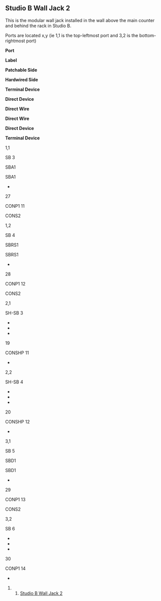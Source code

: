Studio B Wall Jack 2
--------------------

This is the modular wall jack installed in the wall above the main counter and behind the rack in Studio B.

Ports are located x,y (ie 1,1 is the top-leftmost port and 3,2 is the bottom-rightmost port)

**Port**

**Label**

**Patchable Side**

**Hardwired Side**

**Terminal Device**

**Direct Device**

**Direct Wire**

**Direct Wire**

**Direct Device**

**Terminal Device**

1,1

SB 3

SBA1

SBA1

-

27

CONP1 11

CONS2

1,2

SB 4

SBRS1

SBRS1

-

28

CONP1 12

CONS2

2,1

SH-SB 3

-

-

-

19

CONSHP 11

-

2,2

SH-SB 4

-

-

-

20

CONSHP 12

-

3,1

SB 5

SBD1

SBD1

-

29

CONP1 13

CONS2

3,2

SB 6

-

-

-

30

CONP1 14

-

1.  1. [Studio B Wall Jack 2](#Studio_B_Wall_Jack_2)

